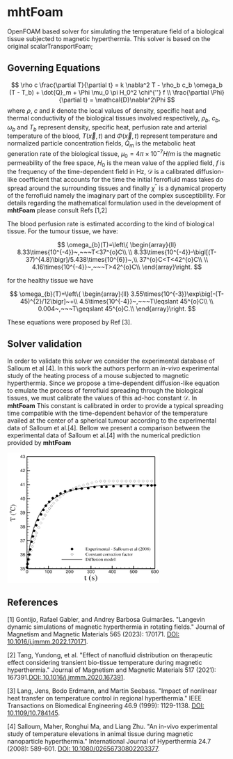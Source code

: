 # mhtFoam

OpenFOAM based solver for simulating the temperature field of a biological tissue subjected to magnetic hyperthermia. This solver is based on the original scalarTransportFoam;

## Governing Equations

$$
\rho c \frac{\partial T}{\partial t} = k \nabla^2 T - \rho_b c_b \omega_b (T - T_b) + \dot{Q}_m + \Phi \mu_0 \pi H_0^2 \chi^{''} f \\
\frac{\partial \Phi}{\partial t} = \mathcal{D}\nabla^2\Phi
$$
where $\rho$, $c$ and $k$ denote the local values of density, specific heat and thermal conductivity of the biological tissues involved respectively, $\rho_b$, $c_b$, $\omega_b$ and $T_b$ represent density, specific heat, perfusion rate and arterial temperature of the blood, $T(\vec{x},t)$ and $\Phi (\vec{x},t)$ represent temperature and normalized particle concentration fields, $\dot{Q}_m$ is the metabolic heat generation rate of the biological tissue, $\mu_0 = 4 \pi \times 10^{-7} H/m$ is the magnetic permeability of the free space, $H_0$ is the mean value of the applied field, $f$ is the frequency of the time-dependent field in Hz, $\mathcal{D}$ is a calibrated diffusion-like coefficient that accounts for the time the initial ferrofluid mass takes do spread around the surrounding tissues and finally $\chi^{''}$ is a dynamical property of the ferrofluid namely the imaginary part of the complex susceptibility. For details regarding the mathematical formulation used in the development of **mhtFoam** please consult Refs [1,2]

The blood perfusion rate is estimated according to the kind of biological tissue. For the tumour tissue, we have:

$$
\omega_{b}(T)=\left\{ \begin{array}{ll}
8.33\times{10^{-4}}~,~~~T<37^{o}C\\
\\
8.33\times{10^{-4}}-\bigl[(T-37)^{4.8}\bigr]/5.438\times{10^{6}}~,\\
37^{o}C<T<42^{o}C\\
\\
4.16\times{10^{-4}}~,~~~T>42^{o}C\\
\end{array}\right.
$$

for the healthy tissue we have

$$
\omega_{b}(T)=\left\{ \begin{array}{ll}
3.55\times{10^{-3}}\exp\big[-(T-45)^{2}/12\bigr]~+\\
4.5\times{10^{-4}}~,~~~T\leqslant 45^{o}C\\
 \\
0.004~,~~~T\geqslant 45^{o}C.\\
\end{array}\right.
$$

These equations were proposed by Ref [3].

## Solver validation

In order to validate this solver we consider the experimental database of Salloum et al [4]. In this work the authors perform an *in-vivo* experimental study of the heating process of a mouse subjected to magnetic hyperthermia. Since we propose a time-dependent diffusion-like equation to emulate the process of ferrofluid spreading through the biological tissues, we must calibrate the values of this ad-hoc constant $\mathcal{D}$. In **mhtFoam** This constant is calibrated in order to provide a typical spreading time compatible with the time-dependent behavior of the temperature availed at the center of a spherical tumour according to the experimental data of Salloum et al.[4]. Bellow we present a comparison between the experimental data of Salloum et al.[4] with the numerical prediction provided by **mhtFoam**

<div class="figure-center"> <img src="../../figs/mhtFoam_validation.png" width="350" height="300" /> </div> 

## References


[1] Gontijo, Rafael Gabler, and Andrey Barbosa Guimarães. "Langevin dynamic simulations of magnetic hyperthermia in rotating fields." Journal of Magnetism and Magnetic Materials 565 (2023): 170171. 
[DOI: 10.1016/j.jmmm.2022.170171](https://doi.org/10.1016/j.jmmm.2022.170171).

[2] Tang, Yundong, et al. "Effect of nanofluid distribution on therapeutic effect considering transient bio-tissue temperature during magnetic hyperthermia." Journal of Magnetism and Magnetic Materials 517 (2021): 167391.[DOI: 10.1016/j.jmmm.2020.167391](https://doi.org/10.1016/j.jmmm.2020.167391).

[3] Lang, Jens, Bodo Erdmann, and Martin Seebass. "Impact of nonlinear heat transfer on temperature control in regional hyperthermia." IEEE Transactions on Biomedical Engineering 46.9 (1999): 1129-1138. [DOI: 10.1109/10.784145](https://ieeexplore.ieee.org/document/784145).

[4] Salloum, Maher, Ronghui Ma, and Liang Zhu. "An in-vivo experimental study of temperature elevations in animal tissue during magnetic nanoparticle hyperthermia." International Journal of Hyperthermia 24.7 (2008): 589-601. [DOI: 10.1080/02656730802203377](https://doi.org/10.1080/02656730802203377).